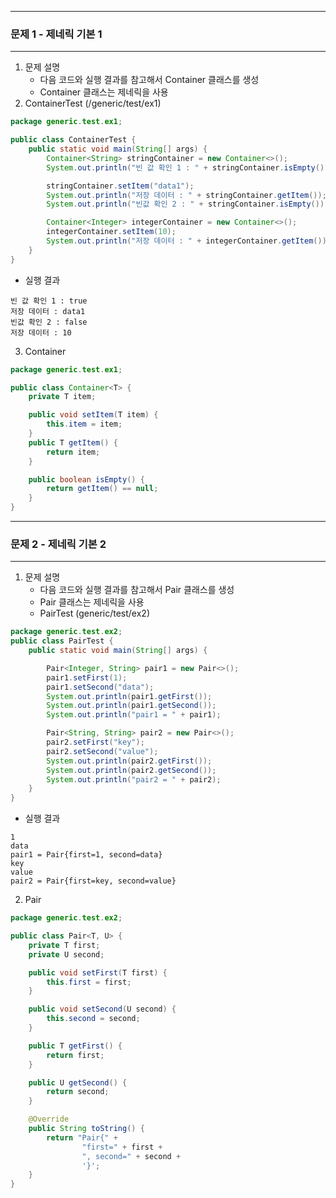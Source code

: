 -----
### 문제 1 - 제네릭 기본 1
-----
1. 문제 설명
   - 다음 코드와 실행 결과를 참고해서 Container 클래스를 생성
   - Container 클래스는 제네릭을 사용
2. ContainerTest (/generic/test/ex1)
```java
package generic.test.ex1;

public class ContainerTest {
    public static void main(String[] args) {
        Container<String> stringContainer = new Container<>();
        System.out.println("빈 값 확인 1 : " + stringContainer.isEmpty());

        stringContainer.setItem("data1");
        System.out.println("저장 데이터 : " + stringContainer.getItem());
        System.out.println("빈값 확인 2 : " + stringContainer.isEmpty());

        Container<Integer> integerContainer = new Container<>();
        integerContainer.setItem(10);
        System.out.println("저장 데이터 : " + integerContainer.getItem());
    }
}
```
  - 실행 결과
```
빈 값 확인 1 : true
저장 데이터 : data1
빈값 확인 2 : false
저장 데이터 : 10
```

3. Container
```java
package generic.test.ex1;

public class Container<T> {
    private T item;

    public void setItem(T item) {
        this.item = item;
    }
    public T getItem() {
        return item;
    }

    public boolean isEmpty() {
        return getItem() == null;
    }
}
```

-----
### 문제 2 - 제네릭 기본 2
-----
1. 문제 설명
   - 다음 코드와 실행 결과를 참고해서 Pair 클래스를 생성
   - Pair 클래스는 제네릭을 사용
   - PairTest (generic/test/ex2)
```java
package generic.test.ex2;
public class PairTest {
    public static void main(String[] args) {

        Pair<Integer, String> pair1 = new Pair<>();
        pair1.setFirst(1);
        pair1.setSecond("data");
        System.out.println(pair1.getFirst());
        System.out.println(pair1.getSecond());
        System.out.println("pair1 = " + pair1);

        Pair<String, String> pair2 = new Pair<>();
        pair2.setFirst("key");
        pair2.setSecond("value");
        System.out.println(pair2.getFirst());
        System.out.println(pair2.getSecond());
        System.out.println("pair2 = " + pair2);
    }
}
```
  - 실행 결과
```
1
data
pair1 = Pair{first=1, second=data}
key
value
pair2 = Pair{first=key, second=value}
```

2. Pair
```java
package generic.test.ex2;

public class Pair<T, U> {
    private T first;
    private U second;

    public void setFirst(T first) {
        this.first = first;
    }

    public void setSecond(U second) {
        this.second = second;
    }

    public T getFirst() {
        return first;
    }

    public U getSecond() {
        return second;
    }

    @Override
    public String toString() {
        return "Pair{" +
                "first=" + first +
                ", second=" + second +
                '}';
    }
}
```

